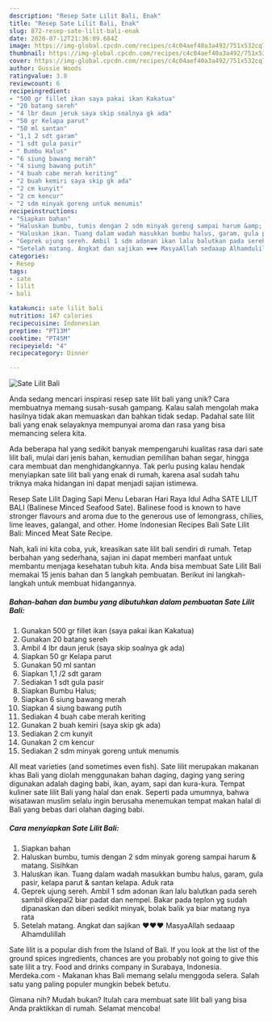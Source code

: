 ```yaml
---
description: "Resep Sate Lilit Bali, Enak"
title: "Resep Sate Lilit Bali, Enak"
slug: 872-resep-sate-lilit-bali-enak
date: 2020-07-12T21:36:09.684Z
image: https://img-global.cpcdn.com/recipes/c4c04aef40a3a492/751x532cq70/sate-lilit-bali-foto-resep-utama.jpg
thumbnail: https://img-global.cpcdn.com/recipes/c4c04aef40a3a492/751x532cq70/sate-lilit-bali-foto-resep-utama.jpg
cover: https://img-global.cpcdn.com/recipes/c4c04aef40a3a492/751x532cq70/sate-lilit-bali-foto-resep-utama.jpg
author: Gussie Woods
ratingvalue: 3.8
reviewcount: 6
recipeingredient:
- "500 gr fillet ikan saya pakai ikan Kakatua"
- "20 batang sereh"
- "4 lbr daun jeruk saya skip soalnya gk ada"
- "50 gr Kelapa parut"
- "50 ml santan"
- "1,1 2 sdt garam"
- "1 sdt gula pasir"
- " Bumbu Halus"
- "6 siung bawang merah"
- "4 siung bawang putih"
- "4 buah cabe merah keriting"
- "2 buah kemiri saya skip gk ada"
- "2 cm kunyit"
- "2 cm kencur"
- "2 sdm minyak goreng untuk menumis"
recipeinstructions:
- "Siapkan bahan"
- "Haluskan bumbu, tumis dengan 2 sdm minyak goreng sampai harum &amp; matang. Sisihkan"
- "Haluskan ikan. Tuang dalam wadah masukkan bumbu halus, garam, gula pasir, kelapa parut &amp; santan kelapa. Aduk rata"
- "Geprek ujung sereh. Ambil 1 sdm adonan ikan lalu balutkan pada sereh sambil dikepal2 biar padat dan nempel. Bakar pada teplon yg sudah dipanaskan dan diberi sedikit minyak, bolak balik ya biar matang nya rata"
- "Setelah matang. Angkat dan sajikan ❤️❤️❤️ MasyaAllah sedaaap Alhamdulillah"
categories:
- Resep
tags:
- sate
- lilit
- bali

katakunci: sate lilit bali 
nutrition: 147 calories
recipecuisine: Indonesian
preptime: "PT13M"
cooktime: "PT45M"
recipeyield: "4"
recipecategory: Dinner

---
```



![Sate Lilit Bali](https://img-global.cpcdn.com/recipes/c4c04aef40a3a492/751x532cq70/sate-lilit-bali-foto-resep-utama.jpg)

Anda sedang mencari inspirasi resep sate lilit bali yang unik? Cara membuatnya memang susah-susah gampang. Kalau salah mengolah maka hasilnya tidak akan memuaskan dan bahkan tidak sedap. Padahal sate lilit bali yang enak selayaknya mempunyai aroma dan rasa yang bisa memancing selera kita.

Ada beberapa hal yang sedikit banyak mempengaruhi kualitas rasa dari sate lilit bali, mulai dari jenis bahan, kemudian pemilihan bahan segar, hingga cara membuat dan menghidangkannya. Tak perlu pusing kalau hendak menyiapkan sate lilit bali yang enak di rumah, karena asal sudah tahu triknya maka hidangan ini dapat menjadi sajian istimewa.

Resep Sate Lilit Daging Sapi Menu Lebaran Hari Raya Idul Adha SATE LILIT BALI (Balinese Minced Seafood Sate). Balinese food is known to have stronger flavours and aroma due to the generous use of lemongrass, chilies, lime leaves, galangal, and other. Home Indonesian Recipes Bali Sate Lilit Bali: Minced Meat Sate Recipe.


Nah, kali ini kita coba, yuk, kreasikan sate lilit bali sendiri di rumah. Tetap berbahan yang sederhana, sajian ini dapat memberi manfaat untuk membantu menjaga kesehatan tubuh kita. Anda bisa membuat Sate Lilit Bali memakai 15 jenis bahan dan 5 langkah pembuatan. Berikut ini langkah-langkah untuk membuat hidangannya.

<!--inarticleads1-->

##### Bahan-bahan dan bumbu yang dibutuhkan dalam pembuatan Sate Lilit Bali:

1. Gunakan 500 gr fillet ikan (saya pakai ikan Kakatua)
1. Gunakan 20 batang sereh
1. Ambil 4 lbr daun jeruk (saya skip soalnya gk ada)
1. Siapkan 50 gr Kelapa parut
1. Gunakan 50 ml santan
1. Siapkan 1,1 /2 sdt garam
1. Sediakan 1 sdt gula pasir
1. Siapkan  Bumbu Halus;
1. Siapkan 6 siung bawang merah
1. Siapkan 4 siung bawang putih
1. Sediakan 4 buah cabe merah keriting
1. Gunakan 2 buah kemiri (saya skip gk ada)
1. Sediakan 2 cm kunyit
1. Gunakan 2 cm kencur
1. Sediakan 2 sdm minyak goreng untuk menumis


All meat varieties (and sometimes even fish). Sate lilit merupakan makanan khas Bali yang diolah menggunakan bahan daging, daging yang sering digunakan adalah daging babi, ikan, ayam, sapi dan kura-kura. Tempat kuliner sate lilit Bali yang halal dan enak. Seperti pada umumnya, bahwa wisatawan muslim selalu ingin berusaha menemukan tempat makan halal di Bali yang bebas dari olahan daging babi. 

<!--inarticleads2-->

##### Cara menyiapkan Sate Lilit Bali:

1. Siapkan bahan
1. Haluskan bumbu, tumis dengan 2 sdm minyak goreng sampai harum &amp; matang. Sisihkan
1. Haluskan ikan. Tuang dalam wadah masukkan bumbu halus, garam, gula pasir, kelapa parut &amp; santan kelapa. Aduk rata
1. Geprek ujung sereh. Ambil 1 sdm adonan ikan lalu balutkan pada sereh sambil dikepal2 biar padat dan nempel. Bakar pada teplon yg sudah dipanaskan dan diberi sedikit minyak, bolak balik ya biar matang nya rata
1. Setelah matang. Angkat dan sajikan ❤️❤️❤️ MasyaAllah sedaaap Alhamdulillah


Sate lilit is a popular dish from the Island of Bali. If you look at the list of the ground spices ingredients, chances are you probably not going to give this sate lilit a try. Food and drinks company in Surabaya, Indonesia. Merdeka.com - Makanan khas Bali memang selalu menggoda selera. Salah satu yang paling populer mungkin bebek betutu. 

Gimana nih? Mudah bukan? Itulah cara membuat sate lilit bali yang bisa Anda praktikkan di rumah. Selamat mencoba!
